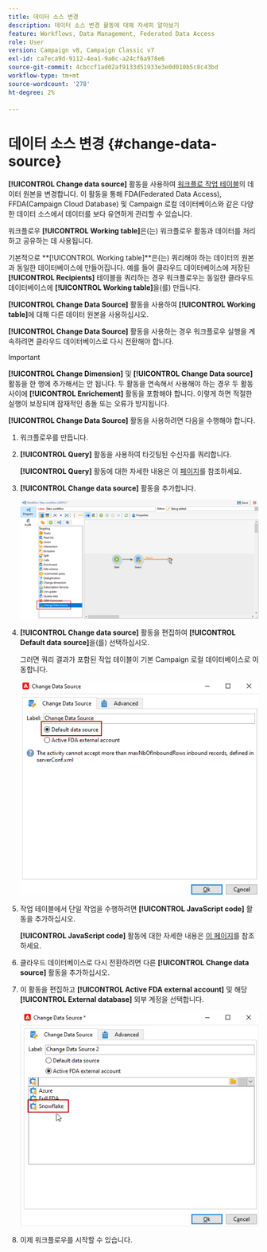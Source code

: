 ```yaml
---
title: 데이터 소스 변경
description: 데이터 소스 변경 활동에 대해 자세히 알아보기
feature: Workflows, Data Management, Federated Data Access
role: User
version: Campaign v8, Campaign Classic v7
exl-id: ca7eca9d-9112-4ea1-9a0c-a24cf6a978e6
source-git-commit: 4cbccf1ad02af9133d51933e3e0d010b5c8c43bd
workflow-type: tm+mt
source-wordcount: '278'
ht-degree: 2%

---
```


# 데이터 소스 변경 {#change-data-source}

**[!UICONTROL Change data source]** 활동을 사용하여 [워크플로 작업 테이블](use-workflow-data.md#workflow-temporary-work-table)의 데이터 원본을 변경합니다. 이 활동을 통해 FDA(Federated Data Access), FFDA(Campaign Cloud Database) 및 Campaign 로컬 데이터베이스와 같은 다양한 데이터 소스에서 데이터를 보다 유연하게 관리할 수 있습니다.

워크플로우 **[!UICONTROL Working table]**&#x200B;은(는) 워크플로우 활동과 데이터를 처리하고 공유하는 데 사용됩니다.

기본적으로 **[!UICONTROL Working table]**은(는) 쿼리해야 하는 데이터의 원본과 동일한 데이터베이스에 만들어집니다.
예를 들어 클라우드 데이터베이스에 저장된 **[!UICONTROL Recipients]** 테이블을 쿼리하는 경우 워크플로우는 동일한 클라우드 데이터베이스에 **[!UICONTROL Working table]**&#x200B;을(를) 만듭니다.

**[!UICONTROL Change Data Source]** 활동을 사용하여 **[!UICONTROL Working table]**&#x200B;에 대해 다른 데이터 원본을 사용하십시오.

**[!UICONTROL Change Data Source]** 활동을 사용하는 경우 워크플로우 실행을 계속하려면 클라우드 데이터베이스로 다시 전환해야 합니다.

>[!IMPORTANT]
>
>**[!UICONTROL Change Dimension]** 및 **[!UICONTROL Change Data source]** 활동을 한 행에 추가해서는 안 됩니다. 두 활동을 연속해서 사용해야 하는 경우 두 활동 사이에 **[!UICONTROL Enrichement]** 활동을 포함해야 합니다. 이렇게 하면 적절한 실행이 보장되며 잠재적인 충돌 또는 오류가 방지됩니다.

**[!UICONTROL Change Data Source]** 활동을 사용하려면 다음을 수행해야 합니다.

1. 워크플로우를 만듭니다.

1. **[!UICONTROL Query]** 활동을 사용하여 타깃팅된 수신자를 쿼리합니다.

   **[!UICONTROL Query]** 활동에 대한 자세한 내용은 이 [페이지](query.md#create-a-query)를 참조하세요.

1. **[!UICONTROL Change data source]** 활동을 추가합니다.

   ![](assets/change-data-source.png)

1. **[!UICONTROL Change data source]** 활동을 편집하여 **[!UICONTROL Default data source]**&#x200B;을(를) 선택하십시오.

   그러면 쿼리 결과가 포함된 작업 테이블이 기본 Campaign 로컬 데이터베이스로 이동합니다.

   ![](assets/change-data-source_2.png)

1. 작업 테이블에서 단일 작업을 수행하려면 **[!UICONTROL JavaScript code]** 활동을 추가하십시오.

   **[!UICONTROL JavaScript code]** 활동에 대한 자세한 내용은 [이 페이지](sql-code-and-javascript-code.md#javascript-code)를 참조하세요.

1. 클라우드 데이터베이스로 다시 전환하려면 다른 **[!UICONTROL Change data source]** 활동을 추가하십시오.

1. 이 활동을 편집하고 **[!UICONTROL Active FDA external account]** 및 해당 **[!UICONTROL External database]** 외부 계정을 선택합니다.

   ![](assets/change-data-source_3.png)

1. 이제 워크플로우를 시작할 수 있습니다.
